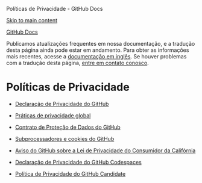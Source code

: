 Políticas de Privacidade - GitHub Docs

[Skip to main content](#main-content)

[](/pt)[GitHub Docs](/pt)

Publicamos atualizações frequentes em nossa documentação, e a tradução desta página ainda pode estar em andamento. Para obter as informações mais recentes, acesse a [documentação em inglês](/en). Se houver problemas com a tradução desta página, [entre em contato conosco](https://github.com/contact?form[subject]=translation%20issue%20on%20docs.github.com&form[comments]=).

Políticas de Privacidade
==========

* [Declaração de Privacidade do GitHub](/pt/site-policy/privacy-policies/github-privacy-statement)

* [Práticas de privacidade global](/pt/site-policy/privacy-policies/global-privacy-practices)

* [Contrato de Proteção de Dados do GitHub](/pt/site-policy/privacy-policies/github-data-protection-agreement)

* [Subprocessadores e cookies do GitHub](/pt/site-policy/privacy-policies/github-subprocessors-and-cookies)

* [Aviso do GitHub sobre a Lei de Privacidade do Consumidor da Califórnia](/pt/site-policy/privacy-policies/githubs-notice-about-the-california-consumer-privacy-act)

* [Declaração de Privacidade do GitHub Codespaces](/pt/site-policy/privacy-policies/github-codespaces-privacy-statement)

* [Política de Privacidade do GitHub Candidate](/pt/site-policy/privacy-policies/github-candidate-privacy-policy)
